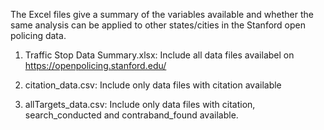 The Excel files give a summary of the variables available and whether the same analysis can be applied to other states/cities in the Stanford open policing data.

1. Traffic Stop Data Summary.xlsx: Include all data files availabel on https://openpolicing.stanford.edu/
   
2. citation_data.csv: Include only data files with citation available
   
3. allTargets_data.csv: Include only data files with citation, search_conducted and contraband_found available.
   
